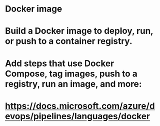 # Docker image
# Build a Docker image to deploy, run, or push to a container registry.
# Add steps that use Docker Compose, tag images, push to a registry, run an image, and more:
# https://docs.microsoft.com/azure/devops/pipelines/languages/docker